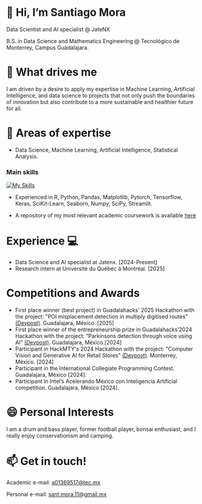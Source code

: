 # 👋 Hi, I’m Santiago Mora

Data Scientist and AI specialist @ JateNX

B.S. in Data Science and Mathematics Engineering @ Tecnológico de Monterrey, Campus Guadalajara.

# 👀 What drives me

I am driven by a desire to apply my expertise in Machine Learning, Artificial Intelligence, and data science to projects that not only push the boundaries of innovation but also contribute to a more sustainable and healthier future for all.
  
# 🌱 Areas of expertise

- Data Science, Machine Learning, Artificial Intelligence, Statistical Analysis.

### Main skills
[![My Skills](https://skillicons.dev/icons?i=py,r,pytorch,sklearn,tensorflow,vscode,anaconda,fastapi,github,&theme=light)](https://skillicons.dev)

- Experienced in R, Python, Pandas, Matplotlib, Pytorch, Tensorflow, Keras, SciKit-Learn, Seaborn, Numpy, SciPy, Streamlit.

- A repository of my most relevant academic coursework is available [here](https://github.com/santiagomora2/project-portfolio)

# Experience 💻

- Data Science and AI specialist at Jatenx. [2024-Present]
- Research intern at Université du Québec à Montréal. [2025] 

# Competitions and Awards

- First place winner (best project) in Guadalahacks’ 2025 Hackathon with the project: "POI misplacement detection in multiply digitised routes" [(Devpost)](https://devpost.com/software/poi-misplacement-detection-in-multiply-digitised-routes). Guadalajara, México. [2025]
- First place winner of the entrepreneurship prize in Guadalahacks’2024 Hackathon with the project: “Parkinsons detection through voice using AI” [(Devpost)](https://devpost.com/software/deteccion-de-parkinson-a-traves-de-la-voz-con-ia). Guadalajara, México.[2024]
- Participant in HackMTY's 2024 Hackathon with the project: "Computer Vision and Generative AI for Retail Stores" [(Devpost)](https://devpost.com/software/full-eye). Monterrey, México. [2024]
- Participant in the International Collegiate Programming Contest. Guadalajara, México [2024].
- Participant in Intel’s Acelerando México con Inteligencia Artificial competition. Guadalajara, México [2024].


# 😄 Personal Interests

I am a drum and bass player, former football player, bonsai enthusiast, and I really enjoy conservationism and camping.


# 📫 Get in touch!

Academic e-mail: a01369517@tec.mx

Personal e-mail: sant.mora.11@gmail.mx





